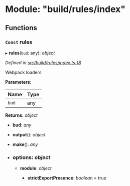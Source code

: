 # Module: "build/rules/index"

## Functions

### `Const` rules

▸ **rules**(`bud`: any): *object*

*Defined in [src/build/rules/index.ts:18](https://github.com/roots/bud-support/blob/bd00b72/src/build/rules/index.ts#L18)*

Webpack loaders

**Parameters:**

Name | Type |
------ | ------ |
`bud` | any |

**Returns:** *object*

* **bud**: *any*

* **output**(): *object*

* **make**(): *any*

* ### **options**: *object*

  * **module**: *object*

    * **strictExportPresence**: *boolean* = true
